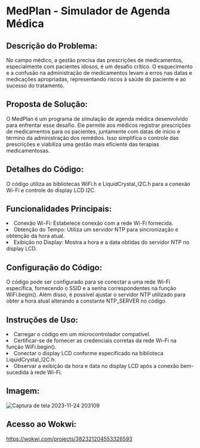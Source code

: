 # MedPlan - Simulador de Agenda Médica

## Descrição do Problema:

No campo médico, a gestão precisa das prescrições de medicamentos, especialmente com pacientes idosos, é um desafio crítico. O esquecimento e a confusão na administração de medicamentos levam a erros nas datas e medicações apropriadas, representando riscos à saúde do paciente e ao sucesso do tratamento.

## Proposta de Solução:

O MedPlan é um programa de simulação de agenda médica desenvolvido para enfrentar esse desafio. Ele permite aos médicos registrar prescrições de medicamentos para os pacientes, juntamente com datas de início e término da administração dos remédios. Isso simplifica o controle das prescrições e viabiliza uma gestão mais eficiente das terapias medicamentosas.

## Detalhes do Código:
O código utiliza as bibliotecas WiFi.h e LiquidCrystal_I2C.h para a conexão Wi-Fi e controle do display LCD I2C.

## Funcionalidades Principais:

<li>Conexão Wi-Fi: Estabelece conexão com a rede Wi-Fi fornecida.</li>
<li>Obtenção do Tempo: Utiliza um servidor NTP para sincronização e obtenção da hora atual.</li>
<li>Exibição no Display: Mostra a hora e a data obtidas do servidor NTP no display LCD.</li>

## Configuração do Código:

O código pode ser configurado para se conectar a uma rede Wi-Fi específica, fornecendo o SSID e a senha correspondentes na função WiFi.begin(). Além disso, é possível ajustar o servidor NTP utilizado para obter a hora atual alterando a constante NTP_SERVER no código.

## Instruções de Uso:

<li>Carregar o código em um microcontrolador compatível.</li>
<li>Certificar-se de fornecer as credenciais corretas da rede Wi-Fi na função WiFi.begin().</li>
<li>Conectar o display LCD conforme especificado na biblioteca LiquidCrystal_I2C.h.</li>
<li>Observar a exibição da hora e data no display LCD após a conexão bem-sucedida à rede Wi-Fi.</li>

## Imagem:
![Captura de tela 2023-11-24 203109](https://github.com/LivNS/EDGE-GS2/assets/118857876/b79497de-ade7-4486-8760-8c00ca748c2d)

## Acesso ao Wokwi:
https://wokwi.com/projects/382321204553326593
